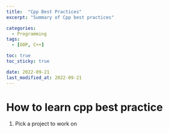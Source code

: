 ```yaml
---
title:  "Cpp Best Practices"
excerpt: "Summary of Cpp best practices"

categories:
  - Programming
tags:
  - [OOP, C++]

toc: true
toc_sticky: true

date: 2022-09-21
last_modified_at: 2022-09-21
---
```


# How to learn cpp best practice

1. Pick a project to work on